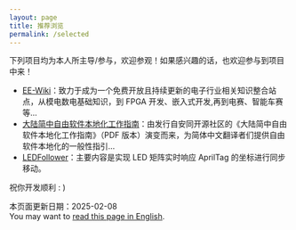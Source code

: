 ```yaml
---
layout: page
title: 推荐浏览
permalink: /selected
---
```


下列项目均为本人所主导/参与，欢迎参观！如果感兴趣的话，也欢迎参与到项目中来！

- [EE-Wiki](https://ee-wiki.tidalforce.cn/)：致力于成为一个免费开放且持续更新的电子行业相关知识整合站点，从模电数电基础知识，到 FPGA 开发、嵌入式开发,再到电赛、智能车赛等…
- [大陆简中自由软件本地化工作指南](https://aosc-dev.github.io/l10n4zh-cookbook)：由发行自安同开源社区的《大陆简中自由软件本地化工作指南》（PDF 版本）演变而来，为简体中文翻译者们提供自由软件本地化的一般性指引…
- [LEDFollower](https://www.github.com/tenktau/LEDFollower)：主要内容是实现 LED 矩阵实时响应 AprilTag 的坐标进行同步移动。

祝你开发顺利 : )

<div class="footer-description">本页面更新日期：2025-02-08<br>You may want to <a href="en/selected.html">read this page in English</a>.</div>